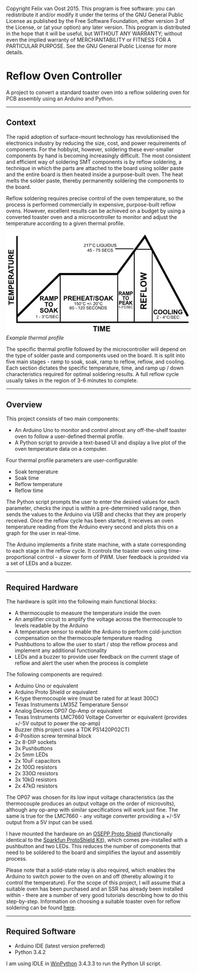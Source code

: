 Copyright Felix van Oost 2015.
This program is free software: you can redistribute it and/or modify it under the terms of the GNU General Public License as published by the Free Software Foundation, either version 3 of the License, or (at your option) any later version. This program is distributed in the hope that it will be useful, but WITHOUT ANY WARRANTY; without even the implied warranty of
MERCHANTABILITY or FITNESS FOR A PARTICULAR PURPOSE. See the GNU General Public License for more details.

# Reflow Oven Controller
A project to convert a standard toaster oven into a reflow soldering oven for PCB assembly using an Arduino and Python.

----------
Context
----------

The rapid adoption of surface-mount technology has revolutionised the electronics industry by reducing the size, cost, and power requirements of components. For the hobbyist, however, soldering these ever-smaller components by hand is becoming increasingly difficult. The most consistent and efficient way of soldering SMT components is by reflow soldering, a technique in which the parts are attached to the board using solder paste and the entire board is then heated inside a purpose-built oven. The heat melts the solder paste, thereby permanently soldering the components to the board.

Reflow soldering requires precise control of the oven temperature, so the process is performed commercially in expensive, purpose-built reflow ovens. However, excellent results can be achieved on a budget by using a converted toaster oven and a microcontroller to monitor and adjust the temperature according to a given thermal profile.

![Image of example thermal profile](https://raw.githubusercontent.com/FelixVanOost/Reflow-Oven-Controller/master/References/Example%20Thermal%20Profile.JPG)
*Example thermal profile*

The specific thermal profile followed by the microcontroller will depend on the type of solder paste and components used on the board. It is split into five main stages - ramp to soak, soak, ramp to reflow, reflow, and cooling. Each section dictates the specific temperature, time, and ramp up / down characteristics required for optimal soldering results. A full reflow cycle usually takes in the region of 3-6 minutes to complete.

----------
Overview
----------

This project consists of two main components:

- An Arduino Uno to monitor and control almost any off-the-shelf toaster oven to follow a user-defined thermal profile.
- A Python script to provide a text-based UI and display a live plot of the oven temperature data on a computer.

Four thermal profile parameters are user-configurable:

- Soak temperature
- Soak time
- Reflow temperature
- Reflow time

The Python script prompts the user to enter the desired values for each parameter, checks the input is within a pre-determined valid range, then sends the values to the Arduino via USB and checks that they are properly received. Once the reflow cycle has been started, it receives an oven temperature reading from the Arduino every second and plots this on a graph for the user in real-time.

The Arduino implements a finite state machine, with a state corresponding to each stage in the reflow cycle. It controls the toaster oven using time-proportional control - a slower form of PWM. User feedback is provided via a set of LEDs and a buzzer.

----------
Required Hardware
----------

The hardware is split into the following main functional blocks:

- A thermocouple to measure the temperature inside the oven
- An amplifier circuit to amplify the voltage across the thermocouple to levels readable by the Arduino
- A temperature sensor to enable the Arduino to perform cold-junction compensation on the thermocouple temperature reading
- Pushbuttons to allow the user to start / stop the reflow process and implement any additional functionality
- LEDs and a buzzer to provide user feedback on the current stage of reflow and alert the user when the process is complete

The following components are required:

- Arduino Uno or equivalent
- Arduino Proto Shield or equivalent
- K-type thermocouple wire (must be rated for at least 300C)
- Texas Instruments LM35Z Temperature Sensor
- Analog Devices OP07 Op-Amp or equivalent
- Texas Instruments LMC7660 Voltage Converter or equivalent (provides +/-5V output to power the op-amp)
- Buzzer (this project uses a TDK PS1420P02CT)
- 4-Position screw terminal block
- 2x 8-DIP sockets
- 3x Pushbuttons
- 2x 5mm LEDs
- 2x 10uF capacitors
- 2x 100Ω resistors
- 2x 330Ω resistors
- 3x 10kΩ resistors
- 2x 47kΩ resistors

The OP07 was chosen for its low input voltage characteristics (as the thermocouple produces an output voltage on the order of microvolts), although any op-amp with similar specifications will work just fine. The same is true for the LMC7660 - any voltage converter providing a +/-5V output from a 5V input can be used.

I have mounted the hardware on an [OSEPP Proto Shield](http://osepp.com/products/shield-arduino-compatible/proto-shield/) (functionally identical to the [Sparkfun ProtoShield Kit](https://www.sparkfun.com/products/7914)), which comes pre-installed with a pushbutton and two LEDs. This reduces the number of components that need to be soldered to the board and simplifies the layout and assembly process.

Please note that a solid-state relay is also required, which enables the Arduino to switch power to the oven on and off (thereby allowing it to control the temperature). For the scope of this project, I will assume that a suitable oven has been purchased and an SSR has already been installed within - there are a number of very good tutorials describing how to do this step-by-step. Information on choosing a suitable toaster oven for reflow soldering can be found [here](http://www.rocketscream.com/blog/2011/06/19/toaster-convection-or-infrared-oven/).

----------
Required Software
----------

- Arduino IDE (latest version preferred)
- Python 3.4.2

I am using IDLE in [WinPython](http://winpython.github.io/) 3.4.3.3 to run the Python UI script.
